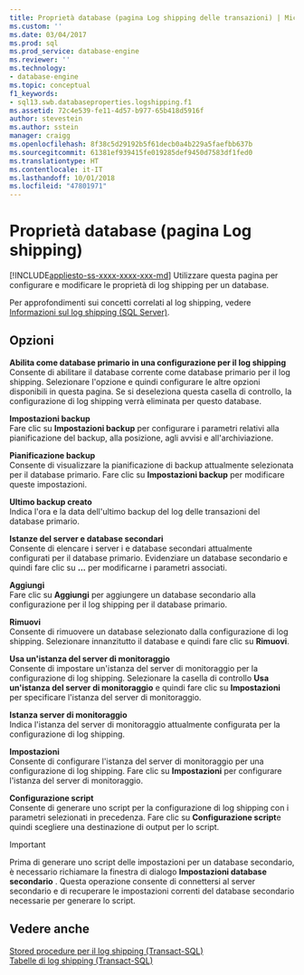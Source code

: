 ```yaml
---
title: Proprietà database (pagina Log shipping delle transazioni) | Microsoft Docs
ms.custom: ''
ms.date: 03/04/2017
ms.prod: sql
ms.prod_service: database-engine
ms.reviewer: ''
ms.technology:
- database-engine
ms.topic: conceptual
f1_keywords:
- sql13.swb.databaseproperties.logshipping.f1
ms.assetid: 72c4e539-fe11-4d57-b977-65b418d5916f
author: stevestein
ms.author: sstein
manager: craigg
ms.openlocfilehash: 8f38c5d29192b5f61decb0a4b229a5faefbb637b
ms.sourcegitcommit: 61381ef939415fe019285def9450d7583df1fed0
ms.translationtype: HT
ms.contentlocale: it-IT
ms.lasthandoff: 10/01/2018
ms.locfileid: "47801971"
---
```

# <a name="database-properties-transaction-log-shipping-page"></a>Proprietà database (pagina Log shipping)
[!INCLUDE[appliesto-ss-xxxx-xxxx-xxx-md](../../includes/appliesto-ss-xxxx-xxxx-xxx-md.md)]
  Utilizzare questa pagina per configurare e modificare le proprietà di log shipping per un database.  
  
 Per approfondimenti sui concetti correlati al log shipping, vedere [Informazioni sul log shipping &#40;SQL Server&#41;](../../database-engine/log-shipping/about-log-shipping-sql-server.md).  
  
## <a name="options"></a>Opzioni  
 **Abilita come database primario in una configurazione per il log shipping**  
 Consente di abilitare il database corrente come database primario per il log shipping. Selezionare l'opzione e quindi configurare le altre opzioni disponibili in questa pagina. Se si deseleziona questa casella di controllo, la configurazione di log shipping verrà eliminata per questo database.  
  
 **Impostazioni backup**  
 Fare clic su **Impostazioni backup** per configurare i parametri relativi alla pianificazione del backup, alla posizione, agli avvisi e all'archiviazione.  
  
 **Pianificazione backup**  
 Consente di visualizzare la pianificazione di backup attualmente selezionata per il database primario. Fare clic su **Impostazioni backup** per modificare queste impostazioni.  
  
 **Ultimo backup creato**  
 Indica l'ora e la data dell'ultimo backup del log delle transazioni del database primario.  
  
 **Istanze del server e database secondari**  
 Consente di elencare i server i e database secondari attualmente configurati per il database primario. Evidenziare un database secondario e quindi fare clic su **...** per modificarne i parametri associati.  
  
 **Aggiungi**  
 Fare clic su **Aggiungi** per aggiungere un database secondario alla configurazione per il log shipping per il database primario.  
  
 **Rimuovi**  
 Consente di rimuovere un database selezionato dalla configurazione di log shipping. Selezionare innanzitutto il database e quindi fare clic su **Rimuovi**.  
  
 **Usa un'istanza del server di monitoraggio**  
 Consente di impostare un'istanza del server di monitoraggio per la configurazione di log shipping. Selezionare la casella di controllo **Usa un'istanza del server di monitoraggio** e quindi fare clic su **Impostazioni** per specificare l'istanza del server di monitoraggio.  
  
 **Istanza server di monitoraggio**  
 Indica l'istanza del server di monitoraggio attualmente configurata per la configurazione di log shipping.  
  
 **Impostazioni**  
 Consente di configurare l'istanza del server di monitoraggio per una configurazione di log shipping. Fare clic su **Impostazioni** per configurare l'istanza del server di monitoraggio.  
  
 **Configurazione script**  
 Consente di generare uno script per la configurazione di log shipping con i parametri selezionati in precedenza. Fare clic su **Configurazione script**e quindi scegliere una destinazione di output per lo script.  
  
> [!IMPORTANT]  
>  Prima di generare uno script delle impostazioni per un database secondario, è necessario richiamare la finestra di dialogo **Impostazioni database secondario** . Questa operazione consente di connettersi al server secondario e di recuperare le impostazioni correnti del database secondario necessarie per generare lo script.  
  
## <a name="see-also"></a>Vedere anche  
 [Stored procedure per il log shipping &#40;Transact-SQL&#41;](../../relational-databases/system-stored-procedures/log-shipping-stored-procedures-transact-sql.md)   
 [Tabelle di log shipping &#40;Transact-SQL&#41;](../../relational-databases/system-tables/log-shipping-tables-transact-sql.md)  
  
  

